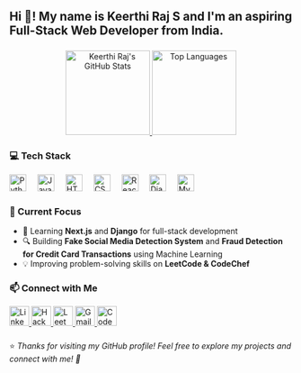 <h2 align="left">Hi 👋! My name is Keerthi Raj S and I'm an aspiring Full-Stack Web Developer from India.</h2>

###

<div align="center">
  <a href="https://github.com/keerthirajsivashankar">
    <img src="https://github-readme-stats.vercel.app/api?username=keerthirajsivashankar&hide_title=false&hide_rank=false&show_icons=true&include_all_commits=true&count_private=true&disable_animations=false&theme=dracula&locale=en&hide_border=false" height="150" alt="Keerthi Raj's GitHub Stats" />
  </a>
  <a href="https://github.com/keerthirajsivashankar">
    <img src="https://github-readme-stats.vercel.app/api/top-langs?username=keerthirajsivashankar&locale=en&hide_title=false&layout=compact&card_width=320&langs_count=5&theme=dracula&hide_border=false" height="150" alt="Top Languages" />
  </a>
</div>

###

<h3 align="left">💻 Tech Stack</h3>

<div align="left">
  <img src="https://cdn.jsdelivr.net/gh/devicons/devicon/icons/python/python-original.svg" height="30" alt="Python logo" />
  <img width="12" />
  <img src="https://cdn.jsdelivr.net/gh/devicons/devicon/icons/javascript/javascript-original.svg" height="30" alt="JavaScript logo" />
  <img width="12" />
  <img src="https://cdn.jsdelivr.net/gh/devicons/devicon/icons/html5/html5-original.svg" height="30" alt="HTML5 logo" />
  <img width="12" />
  <img src="https://cdn.jsdelivr.net/gh/devicons/devicon/icons/css3/css3-original.svg" height="30" alt="CSS3 logo" />
  <img width="12" />
  <img src="https://cdn.jsdelivr.net/gh/devicons/devicon/icons/react/react-original.svg" height="30" alt="React logo" />
  <img width="12" />
  <img src="https://cdn.worldvectorlogo.com/logos/django.svg" height="30" alt="Django logo" />
  <img width="12" />
  <img src="https://cdn.jsdelivr.net/gh/devicons/devicon/icons/mysql/mysql-original.svg" height="30" alt="MySQL logo" />
</div>

###

<h3 align="left">🌱 Current Focus</h3>

- 🚀 Learning **Next.js** and **Django** for full-stack development  
- 🔍 Building **Fake Social Media Detection System** and **Fraud Detection for Credit Card Transactions** using Machine Learning  
- 💡 Improving problem-solving skills on **LeetCode & CodeChef**  

###

<h3 align="left">📫 Connect with Me</h3>

<div align="left">
<a href="https://www.linkedin.com/in/keerthi-raj-s-74a8a824b/" target="_blank">
    <img src="https://img.shields.io/static/v1?message=LinkedIn&logo=linkedin&label=&color=0077B5&logoColor=white&labelColor=&style=for-the-badge" height="35" alt="LinkedIn logo" />
  </a>
  <a href="https://www.hackerrank.com/profile/ks7186" target="_blank">
    <img src="https://img.shields.io/static/v1?message=HackerRank&logo=hackerrank&label=&color=2EC866&logoColor=white&labelColor=&style=for-the-badge" height="35" alt="HackerRank logo" />
  </a>
  <a href="https://leetcode.com/u/keerthiraj_s/" target="_blank">
    <img src="https://img.shields.io/static/v1?message=LeetCode&logo=leetcode&label=&color=FFA116&logoColor=white&labelColor=&style=for-the-badge" height="35" alt="LeetCode logo" />
  </a>
  <a href="mailto:keerthirajsivashankar@gmail.com">
    <img src="https://img.shields.io/static/v1?message=Gmail&logo=gmail&label=&color=D14836&logoColor=white&labelColor=&style=for-the-badge" height="35" alt="Gmail logo" />
  </a>
  <a href="https://www.codechef.com/users/keerthi_raj" target="_blank">
  <img src="https://img.shields.io/static/v1?message=CodeChef&logo=codechef&label=&color=A52A2A&logoColor=white&labelColor=&style=for-the-badge" height="35" alt="CodeChef logo" />
</a>

</div>

###

⭐ *Thanks for visiting my GitHub profile! Feel free to explore my projects and connect with me! 🚀*